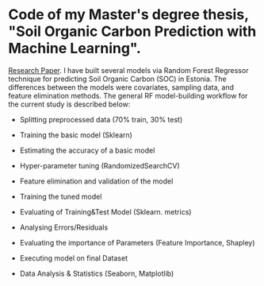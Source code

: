 # Code of my Master's degree thesis, "Soil Organic Carbon Prediction with Machine Learning".
[Research Paper](https://docs.google.com/document/d/1cm-DQw9IFj3zx_Ks2o7ktYnRbjkdXq4xM2N5tj7AF5I/edit#).
I have built several models via Random Forest Regressor technique for predicting Soil Organic Carbon (SOC) in Estonia. The differences between the models were covariates, sampling data, and feature elimination methods.
The general RF model-building workflow for the current study is described below:

* Splitting preprocessed data (70% train, 30% test)		

* Training the basic model (Sklearn) 

* Estimating the accuracy of a basic model

* Hyper-parameter tuning (RandomizedSearchCV)

* Feature elimination and validation of the model

* Training the tuned model

*  Evaluating of Training&Test Model (Sklearn. metrics)

* Analysing Errors/Residuals

* Evaluating the importance of Parameters (Feature Importance, Shapley)

* Executing model on final Dataset

* Data Analysis & Statistics (Seaborn, Matplotlib) 
